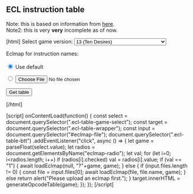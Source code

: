 ## ECL instruction table
Note: this is based on information from [here](https://thwiki.cc/%E8%84%9A%E6%9C%AC%E5%AF%B9%E7%85%A7%E8%A1%A8/ECL).  
Note2: this is very **very** incomplete as of now.  
  
[html]
Select game version:
<select class='ecl-table-game-select'>
    <option value="13">13 (Ten Desires)</option>
    <option value="14">14 (Double Dealing Character)</option>
    <option value="14.3">14.3 (Impossible Spell Card)</option>
    <option value="15">15 (Legacy of Lunatic Kingdom)</option>
    <option value="16">16 (Hidden Star in Four Seasons)</option>
    <option value="16.5">16.5 (Violent Disease)</option>
    <option value="17">17 (Wily Beast and Weakest Creature)</option>
</select>

Eclmap for instruction names:<br><br>
<input type="radio" id="radio-eclmap-default" name="eclmap-radio" value="1" checked>
<label for="radio-eclmap-default">Use default</label>

<input type="radio" id="radio-eclmap-custom" name="eclmap-radio" value="0">
<label for="radio-eclmap-custom"><input type="file" id="eclmap-file"></label>

<button class="ecl-table-btt">Get table</button>
<div class='ecl-table-wrapper'></div>
[/html]

[script]
onContentLoad(function() {
    const select = document.querySelector(".ecl-table-game-select");
    const target = document.querySelector(".ecl-table-wrapper");
    const input = document.querySelector("#eclmap-file");
    document.querySelector(".ecl-table-btt")
        .addEventListener("click", async () => {
            let game = parseFloat(select.value);
            let radios = document.getElementsByName("eclmap-radio");
            let val;
            for (let i=0; i<radios.length; i++)
                if (radios[i].checked)
                    val = radios[i].value;
            if (val == "1") {
                await loadEclmap(null, "?"+game, game);
            } else {
                if (input.files.length != 0) {
                    const file = input.files[0];
                    await loadEclmap(file, file.name, game);
                } else return alert("Please upload an eclmap first.");
            }
            target.innerHTML = generateOpcodeTable(game);
        });
});
[/script]

